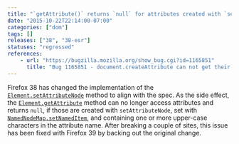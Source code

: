 ```yaml
---
title: "`getAttribute()` returns `null` for attributes created with `setAttributeNode` and containing upper-case characters in name"
date: "2015-10-22T22:14:00-07:00"
categories: ["dom"]
tags: []
releases: ["38", "38-esr"]
statuses: "regressed"
references:
    - url: "https://bugzilla.mozilla.org/show_bug.cgi?id=1165851"
      title: "Bug 1165851 - document.createAttribute can not get their own Added attributes"
---
```

Firefox 38 has changed the implementation of the [`Element.setAttributeNode`](https://developer.mozilla.org/docs/Web/API/Element/setAttributeNode) method to align with the spec. As the side effect, the [`Element.getAttribute`](https://developer.mozilla.org/docs/Web/API/Element/getAttribute) method can no longer access attributes and returns `null`, if those are created with `setAttributeNode`, set with [`NamedNodeMap.setNamedItem`](https://developer.mozilla.org/docs/Web/API/NamedNodeMap/setNamedItem), and containing one or more upper-case characters in the attribute name. After breaking a couple of sites, this issue has been fixed with Firefox 39 by backing out the original change.
